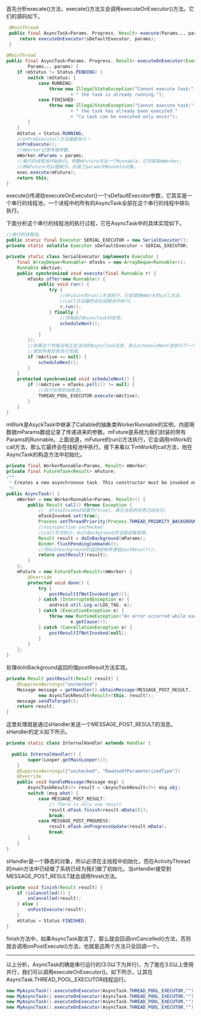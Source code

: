 首先分析execate()方法，execate()方法又会调用executeOnExecutor()方法。它们的源码如下。

```java
 @MainThread
 public final AsyncTask<Params, Progress, Result> execute(Params... params) {
     return executeOnExecutor(sDefaultExecutor, params);
 }
 
@MainThread
public final AsyncTask<Params, Progress, Result> executeOnExecutor(Executor exec,
        Params... params) {
    if (mStatus != Status.PENDING) {
        switch (mStatus) {
            case RUNNING:
                throw new IllegalStateException("Cannot execute task:"
                        + " the task is already running.");
            case FINISHED:
                throw new IllegalStateException("Cannot execute task:"
                        + " the task has already been executed "
                        + "(a task can be executed only once)");
        }
    }
    mStatus = Status.RUNNING;
  	//onPreExecute()方法最新执行！
    onPreExecute();
  	//mWorker记录传递参数。
    mWorker.mParams = params;
  	//串行的线程池开始执行。参数mFuture充当一个Runnable，它内部有mWorker。
  	//即mFuture可以理解为，封装了params的Runnble对象。
    exec.execute(mFuture);
    return this;
}
```

execute()传递给executeOnExecutor()一个sDefaultExecutor参数，它其实是一个串行的线程池，一个进程中的所有的AsyncTask全部在这个串行的线程中排队执行。

下面分析这个串行的线程池的执行过程，它在AsyncTask中的具体实现如下。

```Java
//串行的线程池。
public static final Executor SERIAL_EXECUTOR = new SerialExecutor();
private static volatile Executor sDefaultExecutor = SERIAL_EXECUTOR;

private static class SerialExecutor implements Executor {
    final ArrayDeque<Runnable> mTasks = new ArrayDeque<Runnable>();
    Runnable mActive;
    public synchronized void execute(final Runnable r) {
        mTasks.offer(new Runnable() {
            public void run() {
                try {
                  	//mFuture的run()方法执行，它会调用mWork的call方法，
                  	//call方法最终会在线程池中执行。
                    r.run();
                } finally {
     				//开始执行AsyncTask的任务。
                  	scheduleNext();
                }
            }
        });
      	//如果这个时候没有正在活动的AsyncTask任务，那么scheduleNext会执行下一个任务。
      	//直到所有任务执行完成。
        if (mActive == null) {
            scheduleNext();
        }
    }
    protected synchronized void scheduleNext() {
        if ((mActive = mTasks.poll()) != null) {
          	//执行任务的线程池。
            THREAD_POOL_EXECUTOR.execute(mActive);
        }
    }
}
```

mWork是AsyckTask中继承了Callable的抽象类WorkerRunnable的实例，内部用数据mParams数组记录了传递进来的参数。mFuture是系统为我们封装的带有Params的Runnable。上面说道，mFuture的run()方法执行，它会调用mWork的call方法，那么它最终会在线程池中执行。接下来看以下mWork的call方法，他在AsyncTask的构造方法中初始化。

```java
private final WorkerRunnable<Params, Result> mWorker;
private final FutureTask<Result> mFuture;
/**
 * Creates a new asynchronous task. This constructor must be invoked on the UI thread.
 */
public AsyncTask() {
    mWorker = new WorkerRunnable<Params, Result>() {
        public Result call() throws Exception {
          	//  mTaskInvoked设置为(true)，表示当前的任务已经执行。
            mTaskInvoked.set(true);
            Process.setThreadPriority(Process.THREAD_PRIORITY_BACKGROUND);
            //noinspection unchecked
          	//call方法执行，doInBackground方法就会被调用。
            Result result = doInBackground(mParams);
            Binder.flushPendingCommands();
          	//将doInbackground的返回结构传递给postResult();
            return postResult(result);
        }
    };
    mFuture = new FutureTask<Result>(mWorker) {
        @Override
        protected void done() {
            try {
                postResultIfNotInvoked(get());
            } catch (InterruptedException e) {
                android.util.Log.w(LOG_TAG, e);
            } catch (ExecutionException e) {
                throw new RuntimeException("An error occurred while executing doInBackground()",
                        e.getCause());
            } catch (CancellationException e) {
                postResultIfNotInvoked(null);
            }
        }
    };
}
```

处理doInBackground返回的值postResult方法实现。

```java
private Result postResult(Result result) {
    @SuppressWarnings("unchecked")
    Message message = getHandler().obtainMessage(MESSAGE_POST_RESULT,
            new AsyncTaskResult<Result>(this, result));
    message.sendToTarget();
    return result;
}
```

这里处理就是通过sHandler发送一个MESSAGE_POST_RESULT的消息。sHandler的定义如下所示。

```java
private static class InternalHandler extends Handler {
    
  public InternalHandler() {
        super(Looper.getMainLooper());
    }
    @SuppressWarnings({"unchecked", "RawUseOfParameterizedType"})
    @Override
    public void handleMessage(Message msg) {
        AsyncTaskResult<?> result = (AsyncTaskResult<?>) msg.obj;
        switch (msg.what) {
            case MESSAGE_POST_RESULT:
                // There is only one result
                result.mTask.finish(result.mData[0]);
                break;
            case MESSAGE_POST_PROGRESS:
                result.mTask.onProgressUpdate(result.mData);
                break;
        }
    }
}
```

sHandler是一个静态的对象，所以必须在主线程中初始化，而在ActivityThread的main方法中已经做了系统已经为我们做了初始化。当sHandler接受到MESSAGE_POST_RESULT就会调用finish方法。

```java
private void finish(Result result) {
    if (isCancelled()) {
        onCancelled(result);
    } else {
        onPostExecute(result);
    }
    mStatus = Status.FINISHED;
}
```

finish方法中，如果AsyncTask取消了，那么就会回调onCancelled()方法，否则就会调用onPostExecute()方法，也就是这两个方法只会回调一个。

---

以上分析，AsyncTask的确是串行运行的(3.0以下为并行)，为了能在3.0以上使用并行，我们可以调用executeOnExecutor()。如下所示，让其在AsyncTask.THREAD_POOL_EXECUTOR线程运行。

```java
new MyAsyncTask().executeOnExecutor(AsyncTask.THREAD_POOL_EXECUTOR,"");
new MyAsyncTask().executeOnExecutor(AsyncTask.THREAD_POOL_EXECUTOR,"");
new MyAsyncTask().executeOnExecutor(AsyncTask.THREAD_POOL_EXECUTOR,"");
new MyAsyncTask().executeOnExecutor(AsyncTask.THREAD_POOL_EXECUTOR,"");
```

